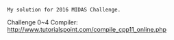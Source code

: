     My solution for 2016 MIDAS Challenge.

Challenge 0~4
Compiler: http://www.tutorialspoint.com/compile_cpp11_online.php
